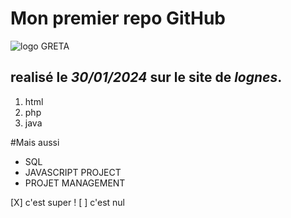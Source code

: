 # Mon premier repo GitHub
![logo GRETA](https://www.bing.com/ck/a?!&&p=725733b6cdbc61b9JmltdHM9MTcwNjU3MjgwMCZpZ3VpZD0wYjZkYjBiNS04MGNjLTYyZTAtMzQ4NS1hMzQ3ODE3NTYzYjImaW5zaWQ9NTUzOA&ptn=3&ver=2&hsh=3&fclid=0b6db0b5-80cc-62e0-3485-a347817563b2&u=a1L2ltYWdlcy9zZWFyY2g_cT1pbWFnZSA3NyBncmV0YSZGT1JNPUlRRlJCQSZpZD03NTc3Nzg3NDQ4NzNCNjVEMzE3MDAxMjFEMDg3OTA5MTEzNjA0NDI1&ntb=1)
## realisé le _30/01/2024_ sur le site de *lognes*.

1. html
2. php
3. java

#Mais aussi

* SQL
* JAVASCRIPT PROJECT
* PROJET MANAGEMENT 

[X] c'est super ! 
[ ] c'est nul



